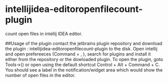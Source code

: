 # intellijidea-editoropenfilecount-plugin
count open files in intellij IDEA editor.

##Usage of the plugin
 contact the jetbrains plugin repository and download the plugin : intellijidea-editoropenfilecount-plugin to the disk. 
 Open intellij and open prefereeces (Command + , ), search for plugins and install it either from the repository or the dowloaded plugin. 
 To open the plugin, goto Tools->() or open using the default shortcut Control + Alt + Command + C.
 You should see a label in the notification/widget area which would show the number of open files in the editor. 


 